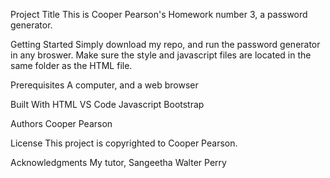 Project Title
This is Cooper Pearson's Homework number 3, a password generator.



Getting Started
Simply download my repo, and run the password generator in any broswer. Make sure the style and javascript files are located in the same folder as the HTML file. 

Prerequisites
A computer, and a web browser



Built With
HTML
VS Code
Javascript
Bootstrap


Authors
Cooper Pearson

License
This project is copyrighted to Cooper Pearson.

Acknowledgments
My tutor, Sangeetha
Walter Perry
